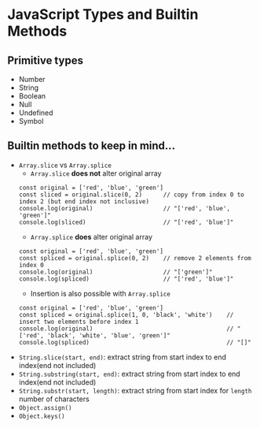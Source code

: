# JavaScript Types and Builtin Methods
## Primitive types
* Number
* String
* Boolean
* Null
* Undefined
* Symbol

## Builtin methods to keep in mind...
* `Array.slice` vs `Array.splice`
  * `Array.slice` **does not** alter original array
  ```
  const original = ['red', 'blue', 'green']
  const sliced = original.slice(0, 2)      // copy from index 0 to index 2 (but end index not inclusive)
  console.log(original)                    // "['red', 'blue', 'green']"
  console.log(sliced)                      // "['red', 'blue']"
  ```
  * `Array.splice` **does** alter original array
  ```
  const original = ['red', 'blue', 'green']
  const spliced = original.splice(0, 2)    // remove 2 elements from index 0
  console.log(original)                    // "['green']"
  console.log(spliced)                     // "['red', 'blue']"
  ```
  * Insertion is also possible with `Array.splice`
  ```
  const original = ['red', 'blue', 'green']
  const spliced = original.splice(1, 0, 'black', 'white')    // insert two elements before index 1
  console.log(original)                                      // "['red', 'black', 'white', 'blue', 'green']"
  console.log(spliced)                                       // "[]"
  ```
* `String.slice(start, end)`: extract string from start index to end index(end not included)
* `String.substring(start, end)`: extract string from start index to end index(end not included)
* `String.substr(start, length)`: extract string from start index for `length` number of characters
* `Object.assign()`
* `Object.keys()`
